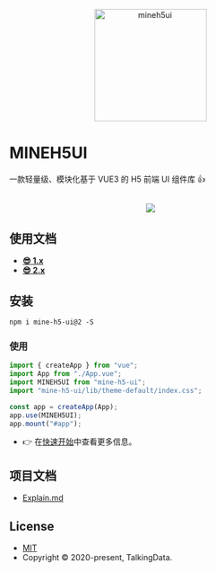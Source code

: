 <p align="center">
    <a href="https://mineh5ui.biaov.cn/v2">
        <img src="https://mineh5ui.biaov.cn/v2/logo.svg" width="200px" title="mineh5ui" alt="mineh5ui">
    </a>
</p>

# MINEH5UI

一款轻量级、模块化基于 VUE3 的 H5 前端 UI 组件库 👍

<h2 style="text-align:center;"><a href="https://mineh5ui.biaov.cn/v2"><img src="https://img.shields.io/badge/npm-2.0.0-blue" /></a></h2>

## 使用文档

* **[😎 1.x](https://mineh5ui.biaov.cn/)**
* **[😎 2.x](https://mineh5ui.biaov.cn/v2)**

## 安装

```Basic
npm i mine-h5-ui@2 -S
```

### 使用

```JavaScript
import { createApp } from "vue";
import App from "./App.vue";
import MINEH5UI from "mine-h5-ui";
import "mine-h5-ui/lib/theme-default/index.css";

const app = createApp(App);
app.use(MINEH5UI);
app.mount("#app");
```

* 👉 在[快速开始](https://mineh5ui.biaov.cn/v2/doc/start)中查看更多信息。

## 项目文档

* [Explain.md](https://github.com/biaov/MINE-H5-UI/blob/master/Explain.md)

## License

* [MIT](http://opensource.org/licenses/MIT)
* Copyright © 2020-present, TalkingData.
